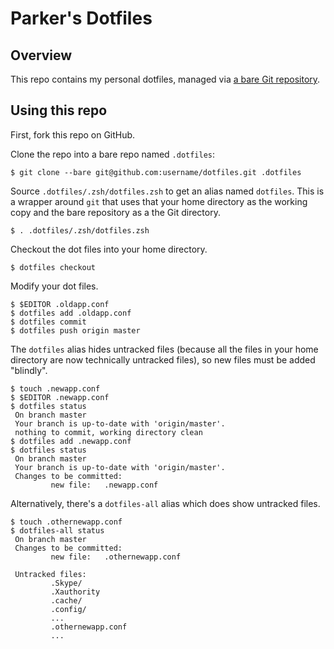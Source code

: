# Parker's Dotfiles

## Overview

This repo contains my personal dotfiles, managed via [a bare Git repository](https://developer.atlassian.com/blog/2016/02/best-way-to-store-dotfiles-git-bare-repo/).

## Using this repo

First, fork this repo on GitHub.

Clone the repo into a bare repo named `.dotfiles`:

    $ git clone --bare git@github.com:username/dotfiles.git .dotfiles
    
Source `.dotfiles/.zsh/dotfiles.zsh` to get an alias named `dotfiles`. This is a wrapper around `git` that uses that your home directory as the working copy and the bare repository as a the Git directory.

    $ . .dotfiles/.zsh/dotfiles.zsh
    
Checkout the dot files into your home directory.

    $ dotfiles checkout
    
Modify your dot files.
    
    $ $EDITOR .oldapp.conf
    $ dotfiles add .oldapp.conf
    $ dotfiles commit
    $ dotfiles push origin master

The `dotfiles` alias hides untracked files (because all the files in your home directory are now technically untracked files), so new files must be added "blindly".

    $ touch .newapp.conf
    $ $EDITOR .newapp.conf
    $ dotfiles status
     On branch master
     Your branch is up-to-date with 'origin/master'.
     nothing to commit, working directory clean
    $ dotfiles add .newapp.conf
    $ dotfiles status
     On branch master
     Your branch is up-to-date with 'origin/master'.
     Changes to be committed:
             new file:   .newapp.conf
             
Alternatively, there's a `dotfiles-all` alias which does show untracked files.

    $ touch .othernewapp.conf
    $ dotfiles-all status
     On branch master
     Changes to be committed:
             new file:   .othernewapp.conf

     Untracked files:
             .Skype/
             .Xauthority
             .cache/
             .config/
             ...
             .othernewapp.conf
             ...
    
    
